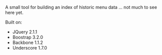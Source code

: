 A small tool for building an index of historic menu data … not much to see here yet.

Built on:

* JQuery 2.1.1
* Boostrap 3.2.0
* Backbone 1.1.2
* Underscore 1.7.0
